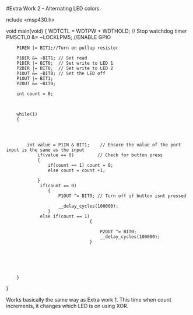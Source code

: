 #Extra Work 2 - Alternating LED colors.


nclude <msp430.h> 

void main(void)
{
        WDTCTL = WDTPW + WDTHOLD; // Stop watchdog timer
        PM5CTL0 &= ~LOCKLPM5;  //ENABLE GPIO

        P1REN |= BIT1;//Turn on pullup resistor

        P1DIR &= ~BIT1; // Set read
        P1DIR |= BIT0;  // Set write to LED 1
        P2DIR |= BIT0;  // Set write to LED 2
        P1OUT &= ~BIT0; // Set the LED off
        P1OUT |= BIT1;
        P2OUT &= ~BIT0;

        int count = 0;



        while(1)
        {




            int value = P1IN & BIT1;    // Ensure the value of the port input is the same as the input
                if(value == 0)         // Check for button press
                {
                    if(count == 1) count = 0;
                    else count = count +1;

                }
                 if(count == 0)
                    {
                        P1OUT ^= BIT0; // Turn off if button isnt pressed

                        __delay_cycles(100000);
                    }
                 else if(count == 1)
                                    {

                                        P2OUT ^= BIT0;
                                        __delay_cycles(100000);
                                    }






        }

}

Works basically the same way as Extra work 1. 
This time when count increments, it changes which LED is on using XOR.
